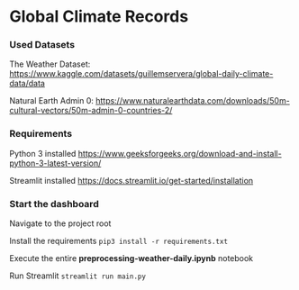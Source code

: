 # Global Climate Records

### Used Datasets

The Weather Dataset: https://www.kaggle.com/datasets/guillemservera/global-daily-climate-data/data

Natural Earth Admin 0: https://www.naturalearthdata.com/downloads/50m-cultural-vectors/50m-admin-0-countries-2/

### Requirements

Python 3 installed https://www.geeksforgeeks.org/download-and-install-python-3-latest-version/

Streamlit installed https://docs.streamlit.io/get-started/installation

### Start the dashboard

Navigate to the project root

Install the requirements `pip3 install -r requirements.txt`

Execute the entire **preprocessing-weather-daily.ipynb** notebook

Run Streamlit `streamlit run main.py`




